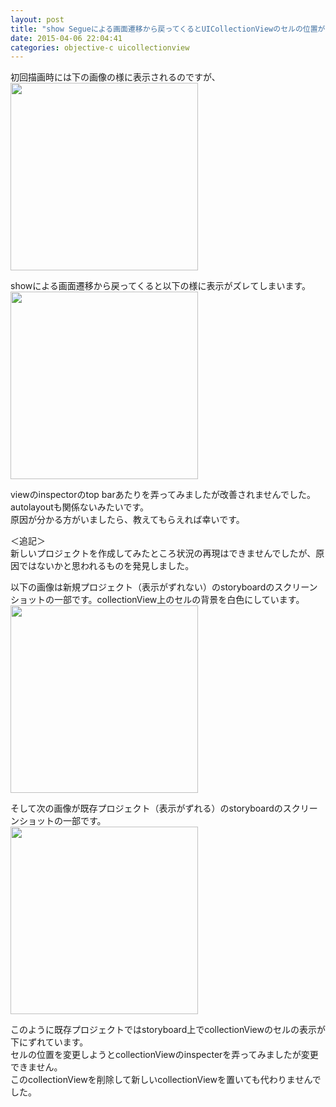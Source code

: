```yaml
---
layout: post
title: "show Segueによる画面遷移から戻ってくるとUICollectionViewのセルの位置がずれる"
date: 2015-04-06 22:04:41
categories: objective-c uicollectionview
---
```

<p>初回描画時には下の画像の様に表示されるのですが、<br>
<img src="https://i.imgur.com/EMsm2ef.png" height="300"></p>

<p>showによる画面遷移から戻ってくると以下の様に表示がズレてしまいます。<br>
<img src="https://i.imgur.com/iWbddxq.png" height="300"></p>

<p>viewのinspectorのtop barあたりを弄ってみましたが改善されませんでした。<br>
autolayoutも関係ないみたいです。<br>
原因が分かる方がいましたら、教えてもらえれば幸いです。</p>

<p>＜追記＞<br>
新しいプロジェクトを作成してみたところ状況の再現はできませんでしたが、原因ではないかと思われるものを発見しました。</p>

<p>以下の画像は新規プロジェクト（表示がずれない）のstoryboardのスクリーンショットの一部です。collectionView上のセルの背景を白色にしています。<br>
<img src="https://i.imgur.com/KwXKfBC.png" height="300"></p>

<p>そして次の画像が既存プロジェクト（表示がずれる）のstoryboardのスクリーンショットの一部です。<br>
<img src="https://i.imgur.com/wz8R2NC.png" height="300"></p>

<p>このように既存プロジェクトではstoryboard上でcollectionViewのセルの表示が下にずれています。<br>
セルの位置を変更しようとcollectionViewのinspecterを弄ってみましたが変更できません。<br>
このcollectionViewを削除して新しいcollectionViewを置いても代わりませんでした。</p>
